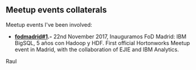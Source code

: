 ## Meetup events collaterals
Meetup events I've been involved:

 - **[fodmadrid#1](fodmadrid#1/).-** 22nd November 2017, Inauguramos FoD Madrid: IBM BigSQL, 5 años con Hadoop y HDF. First official Hortonworks Meetup event in Madrid, with the collaboration of EJIE and IBM Analytics.

Raul
